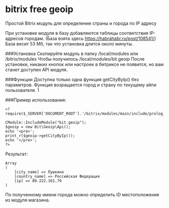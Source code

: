 # bitrix free geoip 
Простой Bitrix модуль для определение страны и города по IP адресу

При установке модуля в базу добавляются таблицы соответствия IP-адресов городам. (База взята здесь https://habrahabr.ru/post/108541/)
База весит 53 Мб, так что установка длится около минуты.

###Установка
Скопируйте модуль в папку /local/modules или /bitrix/modules
Чтобы получилось /local/modules/bit.geoip
После установки, никаких кнопок или настроек в битриксе не появится,
но вам станет доступен API модуля.

###Функции
Доступна только одна функция
getCityByIp() без параметров.
Функция возращается город и страну по текущему айпи пользователя. 1

###Пример использования:

```
<?
require($_SERVER['DOCUMENT_ROOT'].'/bitrix/modules/main/include/prolog_before.php');

CModule::IncludeModule("bit.geoip");
$geoip = new Bit\Geoip\Api();
echo '<pre>';
print_r($geoip->getCityByIp());
echo '</pre>';
?>
```

Результат:
```
Array
(
    [city_name] => Пушкино
    [country_name] => Российская Федерация
    [ip] => 89.222.161.79
)
```

По полученному имени города можно определить ID местоположения из модуля магазина.
